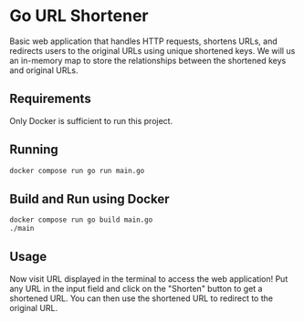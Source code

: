 # Go URL Shortener

Basic web application that handles HTTP requests, shortens URLs, and redirects users to the original URLs using unique shortened keys. We will us an in-memory map to store the relationships between the shortened keys and original URLs.

## Requirements

Only Docker is sufficient to run this project.

## Running

```bash
docker compose run go run main.go
```

## Build and Run using Docker

```bash
docker compose run go build main.go
./main
```

## Usage

Now visit URL displayed in the terminal to access the web application!
Put any URL in the input field and click on the "Shorten" button to get a shortened URL. You can then use the shortened URL to redirect to the original URL.

